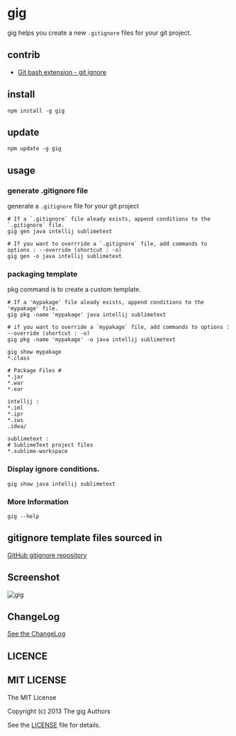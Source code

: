# gig

gig helps you create a new `.gitignore` files for your git project.

## contrib
* [Git bash extension - git ignore](https://github.com/hackrslab/gig/tree/master/contrib/git-bash-ext)

## install

```
npm install -g gig 
```

## update

```
npm update -g gig
```

## usage

### generate .gitignore file

generate a `.gitignore` file for your git project

```
# If a `.gitignore` file aleady exists, append conditions to the `.gitignore` file.
gig gen java intellij sublimetext  

# If you want to overrride a `.gitignore` file, add commands to options : --override (shortcut : -o) 
gig gen -o java intellij sublimetext 

```

### packaging template

pkg command is to create a custom template. 

```
# If a 'mypakage' file aleady exists, append conditions to the 'mypakage' file.
gig pkg -name 'mypakage' java intellij sublimetext  

# if you want to override a `mypakage` file, add commands to options : --override (shortcut : -o) 
gig pkg -name 'mypakage' -o java intellij sublimetext  

gig show mypakage
*.class

# Package Files #
*.jar
*.war
*.ear

intellij :
*.iml
*.ipr
*.iws
.idea/

sublimetext :
# SublimeText project files
*.sublime-workspace
```

### Display ignore conditions.

```
gig show java intellij sublimetext  
```

### More Information

```
gig --help
```

## gitignore template files sourced in 

[GitHub gitignore repository](https://github.com/github/gitignore)

## Screenshot

![gig](https://raw.github.com/hackrslab/gig/master/screenshot.jpg)

## ChangeLog

[See the ChangeLog](https://github.com/hackrslab/gig/tree/master/ChangeLog)

## LICENCE

## MIT LICENSE

The MIT License

Copyright (c) 2013 The gig Authors

See the [LICENSE](https://github.com/hackrslab/gig/tree/master/LICENSE) file for details. 

